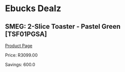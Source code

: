 
# Ebucks Dealz
## SMEG: 2-Slice Toaster - Pastel Green [TSF01PGSA]
[Product Page](https://www.ebucks.com/web/shop/productSelected.do?prodId=286770724&catId=1196428103)

Price: R3099.00

Savings: 600.0


	